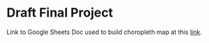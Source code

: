 # Draft Final Project

Link to Google Sheets Doc used to build choropleth map at this [link](https://docs.google.com/spreadsheets/d/1lQvEYNxtQF_QBmPLBEC4gRQ7vaPbz9zAJ-jQ-ifEns4/edit?usp=sharing).
